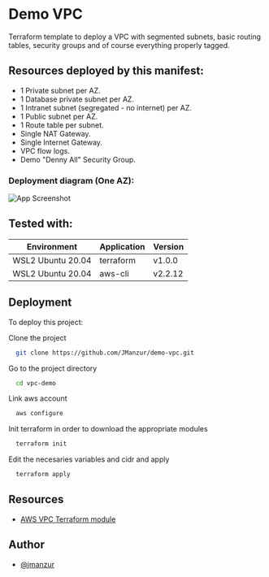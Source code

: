 # Demo VPC
Terraform template to deploy a VPC with segmented subnets, basic routing tables, security groups and of course everything properly tagged.

## Resources deployed by this manifest:
- 1 Private subnet per AZ.
- 1 Database private subnet per AZ.
- 1 Intranet subnet (segregated - no internet)  per AZ.
- 1 Public subnet per AZ.
- 1 Route table per subnet.
- Single NAT Gateway.
- Single Internet Gateway.
- VPC flow logs.
- Demo "Denny All" Security Group.

### Deployment diagram (One AZ):

![App Screenshot](https://1.bp.blogspot.com/-iXIi3lD7s_s/YWcHd107v8I/AAAAAAAAFs4/JsqaQH0LpLojlNoBnq9dXjJpds8dvZfqgCLcBGAsYHQ/s16000/demo-vpc.drawio.png)

## Tested with: 

| Environment | Application | Version  |
| ----------------- |-----------|---------|
| WSL2 Ubuntu 20.04 | terraform | v1.0.0  |
| WSL2 Ubuntu 20.04 | aws-cli | v2.2.12 |

## Deployment

To deploy this project:
 
Clone the project

```bash
  git clone https://github.com/JManzur/demo-vpc.git
```

Go to the project directory

```bash
  cd vpc-demo
```

Link aws account

```bash
  aws configure
```

Init terraform in order to download the appropriate modules

```bash
  terraform init
```

Edit the necesaries variables and cidr and apply

```bash
  terraform apply
```

## Resources

- [AWS VPC Terraform module](https://registry.terraform.io/modules/terraform-aws-modules/vpc/aws/latest)

## Author

- [@jmanzur](https://github.com/JManzur)
